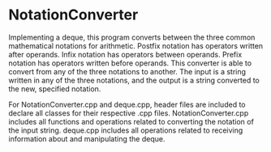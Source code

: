 # NotationConverter
Implementing a deque, this program converts between the three common mathematical notations for arithmetic. Postfix notation has operators written after operands. Infix notation has operators between operands. Prefix notation has operators written before operands. This converter is able to convert from any of the three notations to another. The input is a string written in any of the three notations, and the output is a string converted to the new, specified notation. 

For NotationConverter.cpp and deque.cpp, header files are included to declare all classes for their respective .cpp files. NotationConverter.cpp includes all functions and operations related to converting the notation of the input string. deque.cpp includes all operations related to receiving information about and manipulating the deque. 
